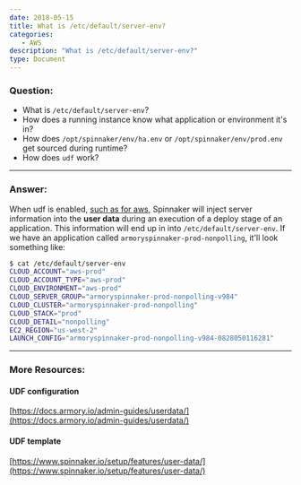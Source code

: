 ```yaml
---
date: 2018-05-15
title: What is /etc/default/server-env?
categories:
   - AWS
description: "What is /etc/default/server-env?"
type: Document
---
```


### Question:
- What is `/etc/default/server-env`?
- How does a running instance know what application or environment it's in?
- How does `/opt/spinnaker/env/ha.env` or `/opt/spinnaker/env/prod.env` get sourced during runtime?
- How does `udf` work?

***

### Answer:
When udf is enabled, [such as for aws](https://www.spinnaker.io/setup/features/user-data/#aws), Spinnaker will inject server information into the **user data** during an execution of a deploy stage of an application. This information will end up in into `/etc/default/server-env`.
If we have an application called `armoryspinnaker-prod-nonpolling`, it'll look something like:
```bash
$ cat /etc/default/server-env
CLOUD_ACCOUNT="aws-prod"
CLOUD_ACCOUNT_TYPE="aws-prod"
CLOUD_ENVIRONMENT="aws-prod"
CLOUD_SERVER_GROUP="armoryspinnaker-prod-nonpolling-v984"
CLOUD_CLUSTER="armoryspinnaker-prod-nonpolling"
CLOUD_STACK="prod"
CLOUD_DETAIL="nonpolling"
EC2_REGION="us-west-2"
LAUNCH_CONFIG="armoryspinnaker-prod-nonpolling-v984-0828050116281"
```

***

### More Resources: 
#### UDF configuration
[https://docs.armory.io/admin-guides/userdata/](https://docs.armory.io/admin-guides/userdata/)


#### UDF template
[https://www.spinnaker.io/setup/features/user-data/](https://www.spinnaker.io/setup/features/user-data/)
